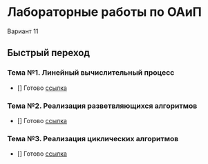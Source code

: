 # Лабораторные работы по ОАиП
Вариант 11

## Быстрый переход

### Тема №1. Линейный вычислительный процесс
- [] Готово
[ссылка](lab1/README.md)

### Тема №2. Реализация разветвляющихся алгоритмов
- [] Готово
[ссылка](lab2/README.md)

### Тема №3. Реализация циклических алгоритмов
- [] Готово
[ссылка](lab3/README.md)


